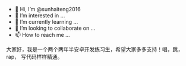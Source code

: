 - 👋 Hi, I’m @sunhaiteng2016
- 👀 I’m interested in ...
- 🌱 I’m currently learning ...
- 💞️ I’m looking to collaborate on ...
- 📫 How to reach me ...

<!---
sunhaiteng2016/sunhaiteng2016 is a ✨ special ✨ repository because its `README.md` (this file) appears on your GitHub profile.
You can click the Preview link to take a look at your changes.
--->
大家好，我是一个两个两年半安卓开发练习生，希望大家多多支持！唱，跳， rap， 写代码样样精通。
